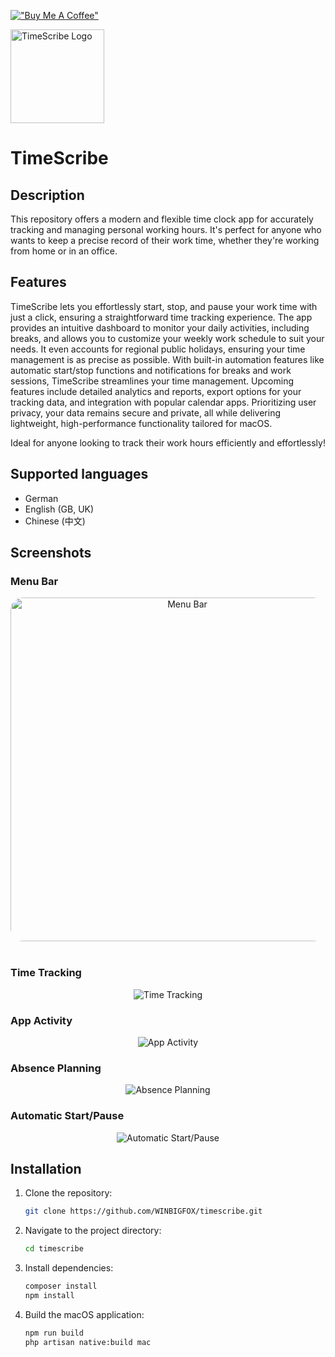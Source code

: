[!["Buy Me A Coffee"](https://www.buymeacoffee.com/assets/img/custom_images/orange_img.png)](https://www.buymeacoffee.com/kc7qv2k6jqr)

<a href="https://timescribe.app" target="_blank"><img src="https://github.com/WINBIGFOX/Stempeluhr/blob/main/.github/images/icon.png?raw=true" width="150" alt="TimeScribe Logo"></a>

# TimeScribe

## Description

This repository offers a modern and flexible time clock app for accurately tracking and managing personal working hours.
It's perfect for anyone who wants to keep a precise record of their work time, whether they're working from home or in
an office.

## Features

TimeScribe lets you effortlessly start, stop, and pause your work time with just a click, ensuring a straightforward
time tracking experience. The app provides an intuitive dashboard to monitor your daily activities, including breaks,
and allows you to customize your weekly work schedule to suit your needs. It even accounts for regional public holidays,
ensuring your time management is as precise as possible. With built-in automation features like automatic start/stop
functions and notifications for breaks and work sessions, TimeScribe streamlines your time management. Upcoming features
include detailed analytics and reports, export options for your tracking data, and integration with popular calendar
apps. Prioritizing user privacy, your data remains secure and private, all while delivering lightweight,
high-performance functionality tailored for macOS.

Ideal for anyone looking to track their work hours efficiently and effortlessly!

## Supported languages

- German
- English (GB, UK)
- Chinese (中文)

## Screenshots

### Menu Bar

<p align="center">
<picture >
  <source media="(prefers-color-scheme: dark)" srcset="https://github.com/WINBIGFOX/Stempeluhr/blob/main/.github/images/menubar_dark.png?raw=true">
  <img style="width: 550px; border-radius: 20px;" width="550" alt="Menu Bar" src="https://github.com/WINBIGFOX/Stempeluhr/blob/main/.github/images/menubar_light.png?raw=true">
</picture>
<br/>
<br/>
</p>

### Time Tracking

<p align="center">
<picture>
  <source media="(prefers-color-scheme: dark)" srcset="https://github.com/WINBIGFOX/Stempeluhr/blob/main/.github/images/dayview_en_dark.webp?raw=true">
  <img alt="Time Tracking" src="https://github.com/WINBIGFOX/Stempeluhr/blob/main/.github/images/dayview_en_light.webp?raw=true">
</picture>
</p>

### App Activity

<p align="center">
<picture >
  <source media="(prefers-color-scheme: dark)" srcset="https://github.com/WINBIGFOX/Stempeluhr/blob/main/.github/images/app_activity_en_dark.webp?raw=true">
  <img alt="App Activity" src="https://github.com/WINBIGFOX/Stempeluhr/blob/main/.github/images/app_activity_en_light.webp?raw=true">
</picture>
</p>

### Absence Planning

<p align="center">
<picture >
  <source media="(prefers-color-scheme: dark)" srcset="https://github.com/WINBIGFOX/Stempeluhr/blob/main/.github/images/absences_en_dark.webp?raw=true">
  <img alt="Absence Planning" src="https://github.com/WINBIGFOX/Stempeluhr/blob/main/.github/images/absences_en_light.webp?raw=true">
</picture>
</p>

### Automatic Start/Pause

<p align="center">
<picture >
  <source media="(prefers-color-scheme: dark)" srcset="https://github.com/WINBIGFOX/Stempeluhr/blob/main/.github/images/start_break_en_dark.webp?raw=true">
  <img alt="Automatic Start/Pause" src="https://github.com/WINBIGFOX/Stempeluhr/blob/main/.github/images/start_break_en_light.webp?raw=true">
</picture>
</p>

## Installation

1. Clone the repository:
    ```bash
    git clone https://github.com/WINBIGFOX/timescribe.git
    ```
2. Navigate to the project directory:
    ```bash
    cd timescribe
    ```
3. Install dependencies:
    ```bash
    composer install
    npm install
    ```
4. Build the macOS application:
    ```bash
    npm run build
    php artisan native:build mac
    ```
